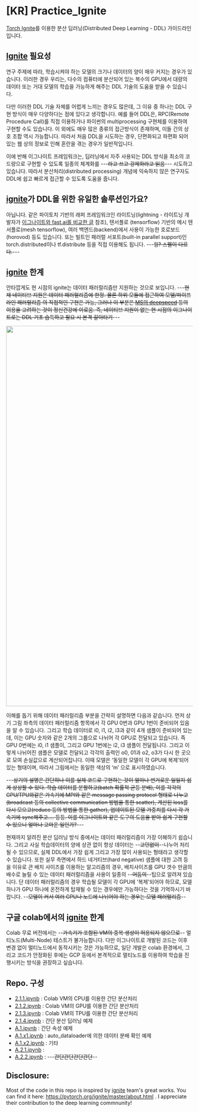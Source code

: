 # [KR] Practice_Ignite

[Torch Ignite](https://pytorch.org/ignite/)를 이용한 분산 딥러닝(Distributed Deep Learning - DDL) 가이드라인 입니다.

## [Ignite](https://pytorch.org/ignite/) 필요성

 연구 주제에 따라, 학습시켜야 하는 모델의 크기나 데이터의 양이 매우 커지는 경우가 있습니다. 이러한 경우 우리는, 다수의 컴퓨터에 분산되어 있는 복수의 GPU에서 대량의 데이터 또는 거대 모델의 학습을 가능하게 해주는 DDL 기술의 도움을 받을 수 있습니다. 

 다만 이러한 DDL 기술 자체를 어렵게 느끼는 경우도 많은데, 그 이유 중 하나는 DDL 구현 방식이 매우 다양하다는 점에 있다고 생각합니다. 예를 들어 DDL은, RPC(Remote Procedure Call)를 직접 이용하거나 파이썬의 multiprocessing 구현체를 이용하여 구현할 수도 있습니다. 이 외에도 매우 많은 종류의 접근방식이 존재하며, 이들 간의 상호 조합 역시 가능합니다. 따라서 처음 DDL을 시도하는 경우, 단편화되고 파편화 되어 있는 웹 상의 정보로 인해 혼란을 겪는 경우가 일반적입니다. 

 이에 반해 이그나이트 프레임워크는, 딥러닝에서 자주 사용되는 DDL 방식을 최소의 코드량으로 구현할 수 있도록 일종의 체계화를 ---~~라고 쓰고 강제화라고 읽음~~--- 시도하고 있습니다. 따라서 분산처리(distributed processing) 개념에 익숙하지 않은 연구자도 DDL에 쉽고 빠르게 접근할 수 있도록 도움을 줍니다.
 

## [ignite](https://pytorch.org/ignite/)가 DDL을 위한 유일한 솔루션인가요? 

 아닙니다. 같은 파이토치 기반의 래퍼 프레임워크인 라이트닝(lightning - 라이트닝 개발자가 [이그나이트와 fast.ai를 비교한 글](https://towardsdatascience.com/pytorch-lightning-vs-pytorch-ignite-vs-fast-ai-61dc7480ad8a) 참조), 텐서플로 (tensorflow) 기반의  메시 텐서플로(mesh tensorflow), 여러 백엔드(backend)에서 사용이 가능한 호로보드 (horovod) 등도 있습니다. 또는 빌트인 패러럴 서포트(built-in parallel support)인 torch.distributed이나 tf.distribute 등을 직접 이용해도 됩니다. ---~~읭? 스펠이 다르다.~~---


## [ignite](https://pytorch.org/ignite/) 한계

 안타깝게도 현 시점의 ignite는 데이터 패러럴리즘만 지원하는 것으로 보입니다. ---~~현재 네이티브 지원은 데이터 패러럴리즘에 한정. 물론 하위 모듈에 접근하여 모델/파이프라인 패러럴리즘 의 직접적인 구현은 가능, 그러나 이 부분은 [MS의 deepspeed](https://github.com/microsoft/DeepSpeed) 등의 이용을 고려하는 것이 정신건강에 이로움. 즉, 네이티브 지원이 없는 현 시점의 이그나이트로는 DDL 기초 습득하고 필요 시 본격 갈아타기~~---
 
 
<div align="center">
<img width=1024 src="https://i.imgur.com/YrO6THF.png"/>
</div>

 이해를 돕기 위해 데이터 패러럴리즘 부분을 간략히 설명하면 다음과 같습니다. 먼저 상기 그림 좌측의 데이터 패러럴리즘 항목에서 각 GPU 0번과 GPU 1번이 준비되어 있음을 알 수 있습니다. 그리고 학습 데이터로 i0, i1, i2, i3과 같이 4개 샘플이 준비되어 있는데, 이는 GPU 숫자와 같은 2개의 그룹으로 나뉘어 각 GPU로 전달되고 있습니다. 즉 GPU 0번에는 i0, i1 샘플이, 그리고 GPU 1번에는 i2, i3 샘플이 전달됩니다. 그리고 이렇게 나뉘어진 샘플은 모델로 전달되고 각각의 출력인 o0, 01과 o2, o3가 다시 한 곳으로 모여 손실값으로 계산되어집니다.  이때 모델은 ‘동일한 모델이 각 GPU에 복제’되어 있는 형태이며, 따라서 그림에서는 동일한 색상의 ‘m’ 으로 표시하였습니다. 
 
 ---~~상기의 설명은 간단하나 이를 실제 코드로 구현하는 것이 얼마나 번거로운 일일지 쉽게 상상할 수 있다. 학습 데이터를 분할하고(batch 확률적 균등 분배), 이를 각각의 GPU/TPU와같은 가속기에 MPI와 같은 message passing protocol 형태로 나누고 (broadcast 등의 collective communication 방법을 통한 scatter), 계산된 loss를 다시 모으고(reduce 등의 방법을 통한 gather), 업데이트된 모델 가중치를 다시 각 가속기에 sync해주고.... 등등. 이를 이그나이트와 같은 도구의 도움을 받아 쉽게 구현할 수 있으니 얼마나 고마운 일인가?~~--- 

 현재까지 알려진 분산 딥러닝 방식 중에서는 데이터 패러럴리즘이 가장 이해하기 쉽습니다. 그리고 사실 학습데이터의 양에 상관 없이 항상 데이터는 --~~고민없이~~--나누어 처리될 수 있으므로, 실제 DDL에서 가장 쉽게 그리고 가장 많이 사용되는 형태라고 생각할 수 있습니다. 또한 실무 측면에서 하드 네거티브(hard negative) 샘플에 대한 고려 등을 이유로 큰 배치 사이즈를 이용하는 알고리즘의 경우, 배치사이즈를 GPU 갯수 만큼의 배수로 늘릴 수 있는 데이터 패러럴리즘을 사용이 일종의 --~~어둠의~~--팁으로 알려져 있습니다. 단 데이터 패러럴리즘의 경우 학습될 모델이 각 GPU에 '복제'되어야 하므로, 모델 하나가 GPU 하나에 온전하게 탑재될 수 있는 경우에만 가능하다는 것을 기억하시기 바랍니다. --~~모델이 커서 여러 GPU나 노드에 나뉘어야 하는 경우는 모델 패러럴리즘~~--


## 구글 colab에서의 [ignite](https://pytorch.org/ignite/) 한계

 Colab 무료 버전에서는 --~~가속기가 포함된 VM의 중복 생성이 허용되지 않으므로~~-- 멀티노드(Multi-Node) 테스트가 불가능합니다. 다만 이그나이트로 개발된 코드는 이후 변경 없이 멀티노드에서 동작시키는 것은 가능하므로, 일단 개발은 colab 환경에서, 그리고 코드가 안정화된 후에는 GCP 등에서 본격적으로 멀티노드를 이용하여 학습을 진행시키는 방식을 권장하고 싶습니다.
 

## Repo. 구성

- [2.1.1.ipynb](https://github.com/secutron/Practice_Ignite/blob/main/2_1_1.ipynb) : Colab VM의 CPU를 이용한 간단 분산처리
- [2.1.2.ipynb](https://github.com/secutron/Practice_Ignite/blob/main/2_1_2.ipynb) : Colab VM의 GPU를 이용한 간단 분산처리
- [2.1.3.ipynb](https://github.com/secutron/Practice_Ignite/blob/main/2_1_3.ipynb) : Colab VM의 TPU를 이용한 간단 분산처리
- [2.1.4.ipynb](https://github.com/secutron/Practice_Ignite/blob/main/2_1_4.ipynb) : 간단 분산 딥러닝 예제
- [A.1.ipynb](https://github.com/secutron/Practice_Ignite/blob/main/A_1.ipynb) : 간단 속성 예제
- [A.1.x1.ipynb](https://github.com/secutron/Practice_Ignite/blob/main/A_1_x1.ipynb) : auto_dataloader에 의한 데이터 분배 확인 예제
- [A.1.x2.ipynb](https://github.com/secutron/Practice_Ignite/blob/main/A_1_x2.ipynb) : 기타
- [A.2.1.ipynb](https://github.com/secutron/Practice_Ignite/blob/main/A_2_1.ipynb) : 
- [A.2.2.ipynb](https://github.com/secutron/Practice_Ignite/blob/main/A_2_2.ipynb) : 
---~~간단간단간단간단~~--


## **Disclosure**:   
Most of the code in this repo is inspired by [ignite](https://pytorch.org/ignite/) team's great works. You can find it here: https://pytorch.org/ignite/master/about.html . I appreciate their contribution to the deep learning commnunity!
